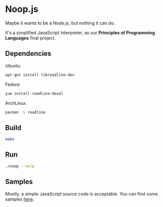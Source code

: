 Noop.js
===

Maybe it wants to be a Node.js, but nothing it can do.

It's a simplified JavaScript interpreter, as our **Principles of Programming Languages** final project.

## Dependencies

Ubuntu
```sh
apt-get install libreadline-dev
```

Fedora
```sh
yum install readline-devel
```

ArchLinux
```sh
pacman -S readline
```

## Build

```sh
make
```

## Run

```sh
./noop --help
```

## Samples

Mostly, a simple JavaScript source code is acceptable. You can find some samples [here](https://github.com/magicae/noop/tree/master/test/samples).
